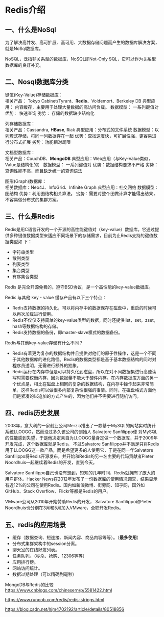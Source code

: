 # Redis介绍
## 一、什么是NoSql
为了解决高并发、高可扩展、高可用、大数据存储问题而产生的数据库解决方案，就是NoSql数据库。

NoSQL，泛指非关系型的数据库，NoSQL即Not-Only SQL，它可以作为关系型数据库的良好补充。

## 二、Nosql数据库分类
键值(Key-Value)存储数据库：   
相关产品： Tokyo Cabinet/Tyrant、**Redis**、Voldemort、Berkeley DB
典型应用： 内容缓存，主要用于处理大量数据的高访问负载。 
数据模型： 一系列键值对
优势： 快速查询
劣势： 存储的数据缺少结构化


列存储数据库：    
相关产品：Cassandra, **HBase**, Riak
典型应用：分布式的文件系统
数据模型：以列簇式存储，将同一列数据存在一起
优势：查找速度快，可扩展性强，更容易进行分布式扩展
劣势：功能相对局限


文档型数据库：    
相关产品：CouchDB、**MongoDB**
典型应用：Web应用（与Key-Value类似，Value是结构化的）
数据模型： 一系列键值对
优势：数据结构要求不严格
劣势： 查询性能不高，而且缺乏统一的查询语法

图形(Graph)数据库：    
相关数据库：Neo4J、InfoGrid、Infinite Graph
典型应用：社交网络
数据模型：图结构
优势：利用图结构相关算法。
劣势：需要对整个图做计算才能得出结果，不容易做分布式的集群方案。


## 三、什么是Redis
Redis是用C语言开发的一个开源的高性能键值对（key-value）数据库。它通过提供多种键值数据类型来适应不同场景下的存储需求，目前为止Redis支持的键值数据类型如
下：  
* 字符串类型  
* 散列类型  
* 列表类型  
* 集合类型  
* 有序集合类型  


Redis 是完全开源免费的，遵守BSD协议，是一个高性能的key-value数据库。

Redis 与其他 key - value 缓存产品有以下三个特点：  
* Redis支持数据的持久化，可以将内存中的数据保存在磁盘中，重启的时候可以再次加载进行使用。  
* Redis不仅仅支持简单的key-value类型的数据，同时还提供list，set，zset，hash等数据结构的存储。  
* Redis支持数据的备份，即master-slave模式的数据备份。  

Redis与其他key-value存储有什么不同？  
* Redis有着更为复杂的数据结构并且提供对他们的原子性操作，这是一个不同于其他数据库的进化路径。Redis的数据类型都是基于基本数据结构的同时对程序员透明，无需进行额外的抽象。   
* Redis运行在内存中但是可以持久化到磁盘，所以在对不同数据集进行高速读写时需要权衡内存，因为数据量不能大于硬件内存。在内存数据库方面的另一个优点是，相比在磁盘上相同的复杂的数据结构，在内存中操作起来非常简单，这样Redis可以做很多内部复杂性很强的事情。同时，在磁盘格式方面他们是紧凑的以追加的方式产生的，因为他们并不需要进行随机访问。  

## 四、redis历史发展
2008年，意大利的一家创业公司Merzia推出了一款基于MySQL的网站实时统计系统LLOOGG，然而没过多久该公司的创始人 Salvatore Sanfilippo便 对MySQL的性能感到失望，于是他决定亲自为LLOOGG量身定做一个数据库，并于2009年开发完成，这个数据库就是Redis。 不过Salvatore Sanfilippo并不满足只将Redis用于LLOOGG这一款产品，而是希望更多的人使用它，于是在同一年Salvatore Sanfilippo将Redis开源发布，并开始和Redis的另一名主要的代码贡献者Pieter Noordhuis一起继续着Redis的开发，直到今天。

Salvatore Sanfilippo自己也没有想到，短短的几年时间，Redis就拥有了庞大的用户群体。Hacker News在2012年发布了一份数据库的使用情况调查，结果显示有近12%的公司在使用Redis。国内如新浪微博、街旁网、知乎网，国外如GitHub、Stack Overflow、Flickr等都是Redis的用户。

VMware公司从2010年开始赞助Redis的开发， Salvatore Sanfilippo和Pieter Noordhuis也分别在3月和5月加入VMware，全职开发Redis。

## 五、redis的应用场景
* 缓存（数据查询、短连接、新闻内容、商品内容等等）。（**最多使用**）  
* 分布式集群架构中的session分离。  
* 聊天室的在线好友列表。  
* 任务队列。（秒杀、抢购、12306等等）  
* 应用排行榜。  
* 网站访问统计。  
* 数据过期处理（可以精确到毫秒）  

MongoDB与Redis的比较
https://www.cnblogs.com/chinesern/p/5581422.html






https://www.runoob.com/redis/redis-strings.html

https://blog.csdn.net/hjm4702192/article/details/80518856